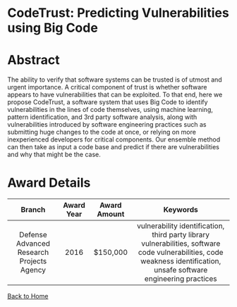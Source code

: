 
CodeTrust: Predicting Vulnerabilities using Big Code
====================================================

# Abstract


The ability to verify that software systems can be trusted is of utmost and urgent importance. A critical component of trust is whether software appears to have vulnerabilities that can be exploited. To that end, here we propose CodeTrust, a software system that uses Big Code to identify vulnerabilities in the lines of code themselves, using machine learning, pattern identification, and 3rd party software analysis, along with vulnerabilities introduced by software engineering practices such as submitting huge changes to the code at once, or relying on more inexperienced developers for critical components. Our ensemble method can then take as input a code base and predict if there are vulnerabilities and why that might be the case.  

# Award Details

|Branch|Award Year|Award Amount|Keywords|
| :---: | :---: | :---: | :---: |
|Defense Advanced Research Projects Agency|2016|$150,000|vulnerability identification, third party library vulnerabilities, software code vulnerabilities, code weakness identification, unsafe software engineering practices|
  
  


[Back to Home](https://github.com/chrischow/dod_sbir_awards/Reports/CC/#1185)